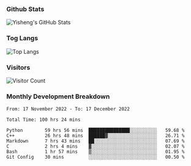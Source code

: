### Github Stats
![Yisheng's GitHub Stats](https://github-readme-stats-9qabuvhk1-gongyisheng.vercel.app/api?username=gongyisheng&count_private=true&show_icons=true)
### Tog Langs
![Top Langs](https://github-readme-stats-9qabuvhk1-gongyisheng.vercel.app/api/top-langs/?username=gongyisheng&layout=compact)
### Visitors
![Visitor Count](https://profile-counter.glitch.me/gongyisheng/count.svg)
### Monthly Development Breakdown
<!--START_SECTION:waka-->

```text
From: 17 November 2022 - To: 17 December 2022

Total Time: 100 hrs 24 mins

Python        59 hrs 56 mins  ███████████████░░░░░░░░░░   59.68 %
C++           26 hrs 48 mins  ██████▓░░░░░░░░░░░░░░░░░░   26.71 %
Markdown      7 hrs 43 mins   ██░░░░░░░░░░░░░░░░░░░░░░░   07.69 %
C             2 hrs 4 mins    ▓░░░░░░░░░░░░░░░░░░░░░░░░   02.07 %
Bash          1 hr 57 mins    ▒░░░░░░░░░░░░░░░░░░░░░░░░   01.95 %
Git Config    30 mins         ░░░░░░░░░░░░░░░░░░░░░░░░░   00.50 %
```

<!--END_SECTION:waka-->
